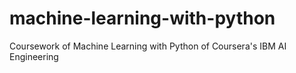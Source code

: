 # machine-learning-with-python
Coursework of Machine Learning with Python of Coursera's IBM AI Engineering 
